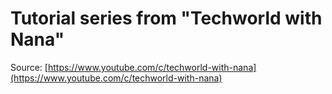 # Tutorial series from "Techworld with Nana"

Source: [https://www.youtube.com/c/techworld-with-nana](https://www.youtube.com/c/techworld-with-nana)

